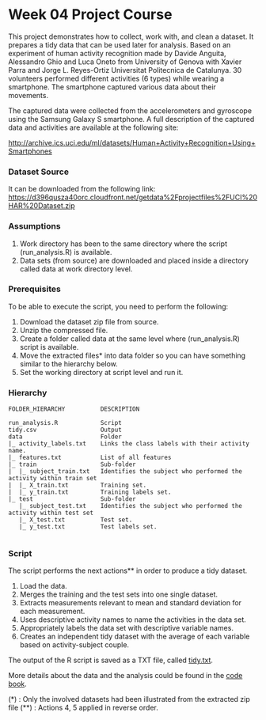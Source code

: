 Week 04 Project Course
===========

This project demonstrates how to collect, work with, and clean a dataset. It prepares a tidy data that can be used later for analysis. Based on an experiment of human activity recognition made by Davide Anguita, Alessandro Ghio and Luca Oneto from University of Genova with Xavier Parra and Jorge L. Reyes-Ortiz Universitat Politecnica de Catalunya. 30 volunteers performed different activities (6 types) while wearing a smartphone. The smartphone captured various data about their movements.

The captured data were collected from the accelerometers and gyroscope using the Samsung Galaxy S smartphone. A full description of the captured data and activities are available at the following site:

http://archive.ics.uci.edu/ml/datasets/Human+Activity+Recognition+Using+Smartphones

### Dataset Source

It can be downloaded from the following link:
https://d396qusza40orc.cloudfront.net/getdata%2Fprojectfiles%2FUCI%20HAR%20Dataset.zip 

### Assumptions

1. Work directory has been to the same directory where the script (run_analysis.R) is available.
2. Data sets (from source) are downloaded and placed inside a directory called data at work directory level.

### Prerequisites

To be able to execute the script, you need to perform the following:

1. Download the dataset zip file from source.
2. Unzip the compressed file.
3. Create a folder called data at the same level where (run_analysis.R) script is available.
4. Move the extracted files* into data folder so you can have something similar to the hierarchy below.
5. Set the working directory at script level and run it.

### Hierarchy

```
FOLDER_HIERARCHY          DESCRIPTION

run_analysis.R            Script
tidy.csv                  Output
data                      Folder
|_ activity_labels.txt    Links the class labels with their activity name.
|_ features.txt           List of all features
|_ train                  Sub-folder
|  |_ subject_train.txt   Identifies the subject who performed the activity within train set
|  |_ X_train.txt         Training set.
|  |_ y_train.txt         Training labels set.
|_ test                   Sub-folder
   |_ subject_test.txt    Identifies the subject who performed the activity within test set
   |_ X_test.txt          Test set.
   |_ y_test.txt          Test labels set.   
   
```

### Script

The script performs the next actions** in order to produce a tidy dataset.

1. Load the data.
2. Merges the training and the test sets into one single dataset.
3. Extracts measurements relevant to mean and standard deviation for each measurement.
4. Uses descriptive activity names to name the activities in the data set.
5. Appropriately labels the data set with descriptive variable names.
6. Creates an independent tidy dataset with the average of each variable based on activity-subject couple.

The output of the R script is saved as a TXT file, called [tidy.txt](tidy.txt).

More details about the data and the analysis could be found in the [code book](CODEBOOK.md).

(*)  : Only the involved datasets had been illustrated from the extracted zip file
(**) : Actions 4, 5 applied in reverse order.
